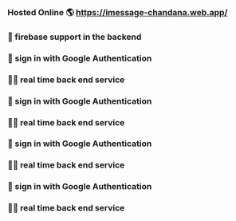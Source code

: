 ### Hosted Online 🌎 https://imessage-chandana.web.app/ ###
### 👊 firebase support in the backend ###
### 👊 sign in with Google Authentication ###
### 🧑‍🚀 real time back end service ###

### 👊 sign in with Google Authentication ###
### 🧑‍🚀 real time back end service ###
### 👊 sign in with Google Authentication ###
### 🧑‍🚀 real time back end service ###
### 👊 sign in with Google Authentication ###
### 🧑‍🚀 real time back end service ###
